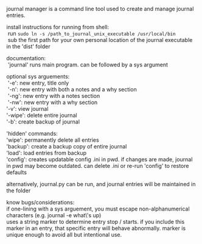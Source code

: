 journal manager is a command line tool used to create and manage journal entries.

install instructions for running from shell:<br /> run `sudo ln -s /path_to_journal_unix_executable /usr/local/bin`<br /> sub the first path for your own personal location of the journal executable in the 'dist' folder<br />

documentation:<br /> 'journal' runs main program. can be followed by a sys argument<br />

optional sys arguements:<br /> '-e': new entry, title only<br /> '-n': new entry with both a notes and a why section<br /> '-ng': new entry with a notes section<br /> '-nw': new entry with a why section<br />
'-v': view journal<br />
'-wipe': delete entire journal<br />
'-b': create backup of journal

'hidden' commands:<br />
'wipe': permanently delete all entries<br />
'backup': create a backup copy of entire journal<br />
'load': load entries from backup<br />
'config': creates updatable config .ini in pwd. if changes are made, journal in pwd may become outdated. can delete .ini or re-run 'config' to restore defaults<br />

alternatively, journal.py can be run, and journal entries will be maintained in the folder

know bugs/considerations:<br />
if one-lining with a sys arguement, you must escape non-alphanumerical characters (e.g. journal -e what\\'s up)<br />
uses a string marker to determine entry stop / starts. if you include this marker in an entry, that specific entry will behave abnormally. marker is unique enough to avoid all but intentional use.